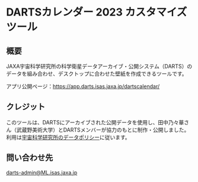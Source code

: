 # DARTSカレンダー 2023 カスタマイズツール

<!---
<a href="https://darts.isas.jaxa.jp/index.html.ja">
<img alt="DARTS" src="https://darts.isas.jaxa.jp/common/logo_white/logo_darts_large.png" />
</a>
&nbsp;
<a href="https://c-soda.isas.jaxa.jp/index.html.ja">
<img alt="C-SODA" src="https://darts.isas.jaxa.jp/common/logo_white/logo_csoda.png" />
</a>
&nbsp;
<a href="https://www.isas.jaxa.jp/">
<img alt="ISAS" src="https://darts.isas.jaxa.jp/common/logo_white/logo_isas.png" />
</a>
&nbsp;
</a>
<a href="https://www.jaxa.jp/">
<img alt="JAXA" src="https://darts.isas.jaxa.jp/common/logo_white/logo_jaxa.png" />
</a>
--->

<!---
![Contributors](https://img.shields.io/github/contributors/darts-isas/calendargen)
![Forks](https://img.shields.io/github/forks/darts-isas/calendargen)
![Stars](https://img.shields.io/github/stars/darts-isas/calendargen)
![Licence](https://img.shields.io/github/license/darts-isas/calendargen)
![Issues](https://img.shields.io/github/issues/darts-isas/calendargen)
--->

## 概要
JAXA宇宙科学研究所の科学衛星データアーカイブ・公開システム（DARTS）のデータを組み合わせ、デスクトップに合わせた壁紙を作成できるツールです。

アプリ公開ページ：https://app.darts.isas.jaxa.jp/dartscalendar/

## クレジット
このツールは、DARTSにアーカイブされた公開データを使用し、田中乃々華さん（武蔵野美術大学）とDARTSメンバーが協力のもとに制作・公開しました。
利用は[宇宙科学研究所のデータポリシー](https://www.isas.jaxa.jp/researchers/data-policy/)に従います。

## 問い合わせ先
darts-admin@ML.isas.jaxa.jp
